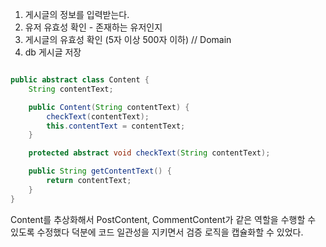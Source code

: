 1. 게시글의 정보를 입력받는다.
2. 유저 유효성 확인 - 존재하는 유저인지
3. 게시글의 유효성 확인 (5자 이상 500자 이하) // Domain
4. db 게시글 저장

```java

public abstract class Content {
    String contentText;

    public Content(String contentText) {
        checkText(contentText);
        this.contentText = contentText;
    }

    protected abstract void checkText(String contentText);

    public String getContentText() {
        return contentText;
    }
}

```
Content를 추상화해서 PostContent, CommentContent가 같은 역할을 수행할 수 있도록 수정했다
덕분에 코드 일관성을 지키면서 검증 로직을 캡슐화할 수 있었다.
